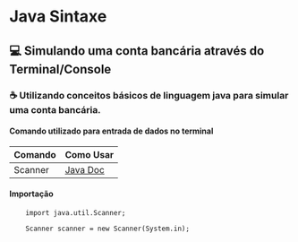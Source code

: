 
# Java Sintaxe 
##  💻 Simulando uma conta bancária através do Terminal/Console 

### ☕ Utilizando conceitos básicos de linguagem java para simular uma conta bancária.

#### Comando utilizado para entrada de dados no terminal

| Comando | Como Usar |
| ------- | --------- |
| Scanner | [Java Doc](https://docs.oracle.com/en/java/javase/17/docs/api/java.base/java/util/Scanner.html) |

#### Importação
``` 
    import java.util.Scanner;
```

``` 
    Scanner scanner = new Scanner(System.in);
```

